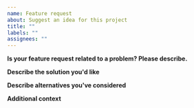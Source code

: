 ```yaml
---
name: Feature request
about: Suggest an idea for this project
title: ""
labels: ""
assignees: ""
---
```


<!--NOTE: -->
<!--- General questions should go to the discord chat instead of the issue tracker.-->

**Is your feature request related to a problem? Please describe.**

<!--A clear and concise description of what the problem is. Ex. I'm always frustrated when [...]-->

**Describe the solution you'd like**

<!--A clear and concise description of what you want to happen.-->

**Describe alternatives you've considered**

<!--A clear and concise description of any alternative solutions or features you've considered.-->

**Additional context**

<!--Add any other context or screenshots about the feature request here.-->
